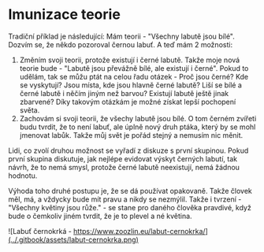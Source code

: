 # Imunizace teorie

Tradiční příklad je následující: Mám teorii - "Všechny labutě jsou bílé". Dozvím se, že někdo pozoroval černou labuť. A teď mám 2 možnosti:

1. Změním svoji teorii, protože existují i černé labutě. Takže moje nová teorie bude - "Labutě jsou převážně bílé, ale existují i černé". Pokud to udělám, tak se můžu ptát na celou řadu otázek - Proč jsou černé? Kde se vyskytují? Jsou místa, kde jsou hlavně černé labutě? Liší se bílé a černé labutě i něčím jiným než barvou? Existují labutě ještě jinak zbarvené? Díky takovým otázkám je možné získat lepší pochopení světa. 
2. Zachovám si svoji teorii, že všechy labutě jsou bílé. O tom černém zvířeti budu tvrdit, že to není labuť, ale úplně nový druh ptáka, který by se mohl jmenovat labůk. Takže můj svět je pořád stejný a nemusím nic měnit.

Lidi, co zvolí druhou možnost se vyřadí z diskuze s první skupinou. Pokud první skupina diskutuje, jak nejlépe evidovat výskyt černých labutí, tak návrh, že to nemá smysl, protože černé labutě neexistují, nemá žádnou hodnotu.

Výhoda toho druhé postupu je, že se dá používat opakovaně. Takže človek měl, má, a vždycky bude mít pravu a nikdy se nezmýlil. Takže i tvrzení - "Všechny květiny jsou růže." - se stane pro daného člověka pravdivé, když bude o čemkoliv jiném tvrdit, že je to plevel a né květina.

![Labu&#x165; &#x10D;ernokrk&#xE1; - https://www.zoozlin.eu/labut-cernokrka/](../.gitbook/assets/labut-cernokrka.png)

